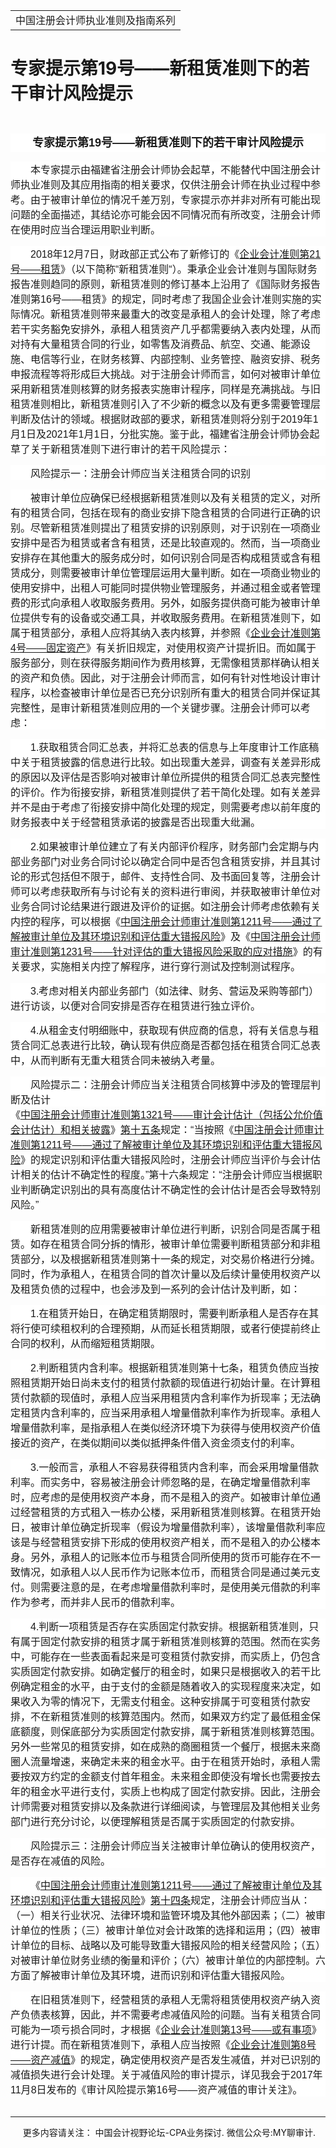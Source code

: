 ﻿<!DOCTYPE HTML PUBLIC "-//W3C//DTD HTML 4.0 Transitional//EN">
<HTML xmlns:o = "urn:schemas-microsoft-com:office:office"><HEAD><TITLE>专家提示第19号——新租赁准则下的若干审计风险提示</TITLE>
<META content="text/html; charset=gb2312" http-equiv=Content-Type>
<META name=GENERATOR content="MSHTML 11.00.10570.1001"><LINK rel=stylesheet 
href="_template.css"></HEAD>
<BODY>
<DIV id=nsbanner>
<DIV id=bannerrow1>
<TABLE class=bannerparthead>
  <TBODY>
  <TR id=hdr>
    <TD class=runninghead noWrap>中国注册会计师执业准则及指南系列</TD></TR></TBODY></TABLE></DIV>
<DIV id=titlerow>
<H1 class=dtH1>专家提示第19号——新租赁准则下的若干审计风险提示</H1></DIV></DIV>
<DIV id=nstext><BR>
<P class=MsoNormal 
style="BACKGROUND: white; TEXT-ALIGN: center; MARGIN: 7.5pt 0cm 0pt; LINE-HEIGHT: 22.5pt; mso-pagination: widow-orphan" 
align=center><A name=_GoBack></A><B><SPAN 
style='FONT-SIZE: 13.5pt; FONT-FAMILY: "微软雅黑",sans-serif; mso-bidi-font-family: 宋体; mso-font-kerning: 0pt'>专家提示第<SPAN 
lang=EN-US>19</SPAN>号——新租赁准则下的若干审计风险提示<SPAN 
lang=EN-US><o:p></o:p></SPAN></SPAN></B></P>
<P class=MsoNormal 
style="BACKGROUND: white; TEXT-ALIGN: left; MARGIN: 11.25pt 0cm 0pt; TEXT-INDENT: 24pt; mso-pagination: widow-orphan" 
align=left><A name=No2></A><SPAN 
style='FONT-SIZE: 12pt; FONT-FAMILY: "微软雅黑",sans-serif; mso-bidi-font-family: 宋体; mso-font-kerning: 0pt'>本专家提示由福建省注册会计师协会起草，不能替代中国注册会计师执业准则及其应用指南的相关要求，仅供注册会计师在执业过程中参考。由于被审计单位的情况千差万别，专家提示亦并非对所有可能出现问题的全面描述，其结论亦可能会因不同情况而有所改变，注册会计师在使用时应当合理运用职业判断。<SPAN 
lang=EN-US><o:p></o:p></SPAN></SPAN></P>
<P class=MsoNormal 
style="BACKGROUND: white; TEXT-ALIGN: left; MARGIN: 11.25pt 0cm 0pt; TEXT-INDENT: 24pt; mso-pagination: widow-orphan" 
align=left><A name=No3></A><SPAN lang=EN-US 
style='FONT-SIZE: 12pt; FONT-FAMILY: "微软雅黑",sans-serif; mso-bidi-font-family: 宋体; mso-font-kerning: 0pt'>2018</SPAN><SPAN 
style='FONT-SIZE: 12pt; FONT-FAMILY: "微软雅黑",sans-serif; mso-bidi-font-family: 宋体; mso-font-kerning: 0pt'>年<SPAN 
lang=EN-US>12</SPAN>月<SPAN lang=EN-US>7</SPAN>日，财政部正式公布了新修订的《<U>企业会计准则第<SPAN 
lang=EN-US>21</SPAN>号——租赁</U>》（以下简称“新租赁准则“）。秉承企业会计准则与国际财务报告准则趋同的原则，新租赁准则的修订基本上沿用了《国际财务报告准则第<SPAN 
lang=EN-US>16</SPAN>号——租赁》的规定，同时考虑了我国企业会计准则实施的实际情况。新租赁准则带来最重大的改变是承租人的会计处理，除了考虑若干实务豁免安排外，承租人租赁资产几乎都需要纳入表内处理，从而对持有大量租赁合同的行业，如零售及消费品、航空、交通、能源设施、电信等行业，在财务核算、内部控制、业务管控、融资安排、税务申报流程等将形成巨大挑战。对于注册会计师而言，如何对被审计单位采用新租赁准则核算的财务报表实施审计程序，同样是充满挑战。与旧租赁准则相比，新租赁准则引入了不少新的概念以及有更多需要管理层判断及估计的领域。根据财政部的要求，新租赁准则将分别于<SPAN 
lang=EN-US>2019</SPAN>年<SPAN lang=EN-US>1</SPAN>月<SPAN 
lang=EN-US>1</SPAN>日及<SPAN lang=EN-US>2021</SPAN>年<SPAN 
lang=EN-US>1</SPAN>月<SPAN 
lang=EN-US>1</SPAN>日，分批实施。鉴于此，福建省注册会计师协会起草了关于新租赁准则下进行审计的若干风险提示：<SPAN 
lang=EN-US><o:p></o:p></SPAN></SPAN></P>
<P class=MsoNormal 
style="BACKGROUND: white; TEXT-ALIGN: left; MARGIN: 11.25pt 0cm 0pt; TEXT-INDENT: 24pt; mso-pagination: widow-orphan" 
align=left><A name=No4></A><SPAN 
style='FONT-SIZE: 12pt; FONT-FAMILY: "微软雅黑",sans-serif; mso-bidi-font-family: 宋体; mso-font-kerning: 0pt'>风险提示一：注册会计师应当关注租赁合同的识别<SPAN 
lang=EN-US><o:p></o:p></SPAN></SPAN></P>
<P class=MsoNormal 
style="BACKGROUND: white; TEXT-ALIGN: left; MARGIN: 11.25pt 0cm 0pt; TEXT-INDENT: 24pt; mso-pagination: widow-orphan" 
align=left><A name=No5></A><SPAN 
style='FONT-SIZE: 12pt; FONT-FAMILY: "微软雅黑",sans-serif; mso-bidi-font-family: 宋体; mso-font-kerning: 0pt'>被审计单位应确保已经根据新租赁准则以及有关租赁的定义，对所有的租赁合同，包括在现有的商业安排下隐含租赁的合同进行正确的识别。尽管新租赁准则提出了租赁安排的识别原则，对于识别在一项商业安排中是否为租赁或者含有租赁，还是比较直观的。然而，当一项商业安排存在其他重大的服务成分时，如何识别合同是否构成租赁或含有租赁成分，则需要被审计单位管理层运用大量判断。如在一项商业物业的使用安排中，出租人可能同时提供物业管理服务，并通过租金或者管理费的形式向承租人收取服务费用。另外，如服务提供商可能为被审计单位提供专有的设备或交通工具，并收取服务费用。在新租赁准则下，如属于租赁部分，承租人应将其纳入表内核算，并参照《<U>企业会计准则第<SPAN 
lang=EN-US>4</SPAN>号——固定资产</U>》有关折旧规定，对使用权资产计提折旧。而如属于服务部分，则在获得服务期间作为费用核算，无需像租赁那样确认相关的资产和负债。因此，对于注册会计师而言，如何有针对性地设计审计程序，以检查被审计单位是否已充分识别所有重大的租赁合同并保证其完整性，是审计新租赁准则应用的一个关键步骤。注册会计师可以考虑：<SPAN 
lang=EN-US><o:p></o:p></SPAN></SPAN></P>
<P class=MsoNormal 
style="BACKGROUND: white; TEXT-ALIGN: left; MARGIN: 11.25pt 0cm 0pt; TEXT-INDENT: 24pt; mso-pagination: widow-orphan" 
align=left><A name=No6_D1></A><SPAN lang=EN-US 
style='FONT-SIZE: 12pt; FONT-FAMILY: "微软雅黑",sans-serif; mso-bidi-font-family: 宋体; mso-font-kerning: 0pt'>1.</SPAN><SPAN 
style='FONT-SIZE: 12pt; FONT-FAMILY: "微软雅黑",sans-serif; mso-bidi-font-family: 宋体; mso-font-kerning: 0pt'>获取租赁合同汇总表，并将汇总表的信息与上年度审计工作底稿中关于租赁披露的信息进行比较。如出现重大差异，调查有关差异形成的原因以及评估是否影响对被审计单位所提供的租赁合同汇总表完整性的评价。作为衔接安排，新租赁准则提供了若干简化处理。如有关差异并不是由于考虑了衔接安排中简化处理的规定，则需要考虑以前年度的财务报表中关于经营租赁承诺的披露是否出现重大纰漏。<SPAN 
lang=EN-US><o:p></o:p></SPAN></SPAN></P>
<P class=MsoNormal 
style="BACKGROUND: white; TEXT-ALIGN: left; MARGIN: 11.25pt 0cm 0pt; TEXT-INDENT: 24pt; mso-pagination: widow-orphan" 
align=left><A name=No7_D2></A><SPAN lang=EN-US 
style='FONT-SIZE: 12pt; FONT-FAMILY: "微软雅黑",sans-serif; mso-bidi-font-family: 宋体; mso-font-kerning: 0pt'>2.</SPAN><SPAN 
style='FONT-SIZE: 12pt; FONT-FAMILY: "微软雅黑",sans-serif; mso-bidi-font-family: 宋体; mso-font-kerning: 0pt'>如果被审计单位建立了有关内部评价程序，财务部门会定期与内部业务部门对业务合同讨论以确定合同中是否包含租赁安排，并且其讨论的形式包括但不限于，邮件、支持性合同、及书面回复等，注册会计师可以考虑获取所有与讨论有关的资料进行审阅，并获取被审计单位对业务合同讨论结果进行跟进及评价的证据。如注册会计师考虑依赖有关内控的程序，可以根据《<U>中国注册会计师审计准则第<SPAN 
lang=EN-US>1211</SPAN>号——通过了解被审计单位及其环境识别和评估重大错报风险</U>》及《<U>中国注册会计师审计准则第<SPAN 
lang=EN-US>1231</SPAN>号——针对评估的重大错报风险采取的应对措施</U>》的有关要求，实施相关内控了解程序，进行穿行测试及控制测试程序。<SPAN 
lang=EN-US><o:p></o:p></SPAN></SPAN></P>
<P class=MsoNormal 
style="BACKGROUND: white; TEXT-ALIGN: left; MARGIN: 11.25pt 0cm 0pt; TEXT-INDENT: 24pt; mso-pagination: widow-orphan" 
align=left><A name=No8_D3></A><SPAN lang=EN-US 
style='FONT-SIZE: 12pt; FONT-FAMILY: "微软雅黑",sans-serif; mso-bidi-font-family: 宋体; mso-font-kerning: 0pt'>3.</SPAN><SPAN 
style='FONT-SIZE: 12pt; FONT-FAMILY: "微软雅黑",sans-serif; mso-bidi-font-family: 宋体; mso-font-kerning: 0pt'>考虑对相关内部业务部门（如法律、财务、营运及采购等部门）进行访谈，以便对合同安排是否存在租赁进行独立评价。<SPAN 
lang=EN-US><o:p></o:p></SPAN></SPAN></P>
<P class=MsoNormal 
style="BACKGROUND: white; TEXT-ALIGN: left; MARGIN: 11.25pt 0cm 0pt; TEXT-INDENT: 24pt; mso-pagination: widow-orphan" 
align=left><A name=No9_D4></A><SPAN lang=EN-US 
style='FONT-SIZE: 12pt; FONT-FAMILY: "微软雅黑",sans-serif; mso-bidi-font-family: 宋体; mso-font-kerning: 0pt'>4.</SPAN><SPAN 
style='FONT-SIZE: 12pt; FONT-FAMILY: "微软雅黑",sans-serif; mso-bidi-font-family: 宋体; mso-font-kerning: 0pt'>从租金支付明细账中，获取现有供应商的信息，将有关信息与租赁合同汇总表进行比较，确认现有供应商是否都包括在租赁合同汇总表中，从而判断有无重大租赁合同未被纳入考量。<SPAN 
lang=EN-US><o:p></o:p></SPAN></SPAN></P>
<P class=MsoNormal 
style="BACKGROUND: white; TEXT-ALIGN: left; MARGIN: 11.25pt 0cm 0pt; TEXT-INDENT: 24pt; mso-pagination: widow-orphan" 
align=left><A name=No10></A><SPAN 
style='FONT-SIZE: 12pt; FONT-FAMILY: "微软雅黑",sans-serif; mso-bidi-font-family: 宋体; mso-font-kerning: 0pt'>风险提示二：注册会计师应当关注租赁合同核算中涉及的管理层判断及估计<SPAN 
lang=EN-US><o:p></o:p></SPAN></SPAN></P>
<P class=MsoNormal 
style="TEXT-ALIGN: left; MARGIN: 0cm 0cm 0pt; mso-pagination: widow-orphan" 
align=left><SPAN 
style='FONT-SIZE: 12pt; FONT-FAMILY: "微软雅黑",sans-serif; BACKGROUND: white; mso-bidi-font-family: 宋体; mso-font-kerning: 0pt'>《<U>中国注册会计师审计准则第<SPAN 
lang=EN-US>1321</SPAN>号——审计会计估计（包括公允价值会计估计）和相关披露</U>》<U>第十五条</U>规定：“当按照《<U>中国注册会计师审计准则第<SPAN 
lang=EN-US>1211</SPAN>号——通过了解被审计单位及其环境识别和评估重大错报风险</U>》的规定识别和评估重大错报风险时，注册会计师应当评价与会计估计相关的估计不确定性的程度。”第十六条规定：“注册会计师应当根据职业判断确定识别出的具有高度估计不确定性的会计估计是否会导致特别风险。”</SPAN><SPAN 
lang=EN-US 
style="FONT-SIZE: 12pt; FONT-FAMILY: 宋体; mso-bidi-font-family: 宋体; mso-font-kerning: 0pt"><o:p></o:p></SPAN></P>
<P class=MsoNormal 
style="BACKGROUND: white; TEXT-ALIGN: left; MARGIN: 11.25pt 0cm 0pt; TEXT-INDENT: 24pt; mso-pagination: widow-orphan" 
align=left><A name=No11></A><SPAN 
style='FONT-SIZE: 12pt; FONT-FAMILY: "微软雅黑",sans-serif; mso-bidi-font-family: 宋体; mso-font-kerning: 0pt'>新租赁准则的应用需要被审计单位进行判断，识别合同是否属于租赁。如存在租赁合同分拆的情形，被审计单位需要判断租赁部分和非租赁部分，以及根据新租赁准则第十一条的规定，对交易价格进行分摊。同时，作为承租人，在租赁合同的首次计量以及后续计量使用权资产以及租赁负债的过程中，也会涉及到一系列的会计估计及判断，如：<SPAN 
lang=EN-US><o:p></o:p></SPAN></SPAN></P>
<P class=MsoNormal 
style="BACKGROUND: white; TEXT-ALIGN: left; MARGIN: 11.25pt 0cm 0pt; TEXT-INDENT: 24pt; mso-pagination: widow-orphan" 
align=left><A name=No12_D1></A><SPAN lang=EN-US 
style='FONT-SIZE: 12pt; FONT-FAMILY: "微软雅黑",sans-serif; mso-bidi-font-family: 宋体; mso-font-kerning: 0pt'>1.</SPAN><SPAN 
style='FONT-SIZE: 12pt; FONT-FAMILY: "微软雅黑",sans-serif; mso-bidi-font-family: 宋体; mso-font-kerning: 0pt'>在租赁开始日，在确定租赁期限时，需要判断承租人是否存在其将行使可续租权利的合理预期，从而延长租赁期限，或者行使提前终止合同的权利，从而缩短租赁期限。<SPAN 
lang=EN-US><o:p></o:p></SPAN></SPAN></P>
<P class=MsoNormal 
style="BACKGROUND: white; TEXT-ALIGN: left; MARGIN: 11.25pt 0cm 0pt; TEXT-INDENT: 24pt; mso-pagination: widow-orphan" 
align=left><A name=No13_D2></A><SPAN lang=EN-US 
style='FONT-SIZE: 12pt; FONT-FAMILY: "微软雅黑",sans-serif; mso-bidi-font-family: 宋体; mso-font-kerning: 0pt'>2.</SPAN><SPAN 
style='FONT-SIZE: 12pt; FONT-FAMILY: "微软雅黑",sans-serif; mso-bidi-font-family: 宋体; mso-font-kerning: 0pt'>判断租赁内含利率。根据新租赁准则第十七条，租赁负债应当按照租赁期开始日尚未支付的租赁付款额的现值进行初始计量。在计算租赁付款额的现值时，承租人应当采用租赁内含利率作为折现率；无法确定租赁内含利率的，应当采用承租人增量借款利率作为折现率。承租人增量借款利率，是指承租人在类似经济环境下为获得与使用权资产价值接近的资产，在类似期间以类似抵押条件借入资金须支付的利率。<SPAN 
lang=EN-US><o:p></o:p></SPAN></SPAN></P>
<P class=MsoNormal 
style="BACKGROUND: white; TEXT-ALIGN: left; MARGIN: 11.25pt 0cm 0pt; TEXT-INDENT: 24pt; mso-pagination: widow-orphan" 
align=left><A name=No14_D3></A><SPAN lang=EN-US 
style='FONT-SIZE: 12pt; FONT-FAMILY: "微软雅黑",sans-serif; mso-bidi-font-family: 宋体; mso-font-kerning: 0pt'>3.</SPAN><SPAN 
style='FONT-SIZE: 12pt; FONT-FAMILY: "微软雅黑",sans-serif; mso-bidi-font-family: 宋体; mso-font-kerning: 0pt'>一般而言，承租人不容易获得租赁内含利率，而会采用增量借款利率。而实务中，容易被注册会计师忽略的是，在确定增量借款利率时，应考虑的是使用权资产本身，而不是租入的资产。如被审计单位通过经营租赁的方式租入一栋办公楼，采用新租赁准则核算。在租赁开始日，被审计单位确定折现率（假设为增量借款利率），该增量借款利率应该是与经营租赁安排下形成的使用权资产相关，而不是租入的办公楼本身。另外，承租人的记账本位币与租赁合同所使用的货币可能存在不一致情况，如承租人以人民币作为记账本位币，而租赁合同是通过美元支付。则需要注意的是，在考虑增量借款利率时，是使用美元借款的利率作为参考，而并非人民币的借款利率。<SPAN 
lang=EN-US><o:p></o:p></SPAN></SPAN></P>
<P class=MsoNormal 
style="BACKGROUND: white; TEXT-ALIGN: left; MARGIN: 11.25pt 0cm 0pt; TEXT-INDENT: 24pt; mso-pagination: widow-orphan" 
align=left><A name=No15_D4></A><SPAN lang=EN-US 
style='FONT-SIZE: 12pt; FONT-FAMILY: "微软雅黑",sans-serif; mso-bidi-font-family: 宋体; mso-font-kerning: 0pt'>4.</SPAN><SPAN 
style='FONT-SIZE: 12pt; FONT-FAMILY: "微软雅黑",sans-serif; mso-bidi-font-family: 宋体; mso-font-kerning: 0pt'>判断一项租赁是否存在实质固定付款安排。根据新租赁准则，只有属于固定付款安排的租赁才属于新租赁准则核算的范围。然而在实务中，可能存在一些表面看起来是可变租赁付款安排，而实质上，仍包含实质固定付款安排。如确定餐厅的租金时，如果只是根据收入的若干比例确定租金的水平，由于支付的金额是随着收入的实现程度来决定，如果收入为零的情况下，无需支付租金。这种安排属于可变租赁付款安排，不在新租赁准则的核算范围内。然而，如果双方约定了最低租金保底额度，则保底部分为实质固定付款安排，属于新租赁准则核算范围。另外一些常见的租赁安排，如在成熟的商圈租赁一个餐厅，根据未来商圈人流量增速，来确定未来的租金水平。由于在租赁开始时，承租人需要按双方约定的金额支付首年租金。未来租金即使没有增长也需要按去年的租金水平进行支付，实质上也构成了固定付款安排。因此，注册会计师需要对租赁安排以及条款进行详细阅读，与管理层及其他相关业务部门进行充分讨论，以便理解租赁是否属于实质固定的付款安排。<SPAN 
lang=EN-US><o:p></o:p></SPAN></SPAN></P>
<P class=MsoNormal 
style="BACKGROUND: white; TEXT-ALIGN: left; MARGIN: 11.25pt 0cm 0pt; TEXT-INDENT: 24pt; mso-pagination: widow-orphan" 
align=left><A name=No16></A><SPAN 
style='FONT-SIZE: 12pt; FONT-FAMILY: "微软雅黑",sans-serif; mso-bidi-font-family: 宋体; mso-font-kerning: 0pt'>风险提示三：注册会计师应当关注被审计单位确认的使用权资产，是否存在减值的风险。<SPAN 
lang=EN-US><o:p></o:p></SPAN></SPAN></P>
<P class=MsoNormal 
style="BACKGROUND: white; TEXT-ALIGN: left; MARGIN: 11.25pt 0cm 0pt; TEXT-INDENT: 24pt; mso-pagination: widow-orphan" 
align=left><A name=No17></A><SPAN 
style='FONT-SIZE: 12pt; FONT-FAMILY: "微软雅黑",sans-serif; mso-bidi-font-family: 宋体; mso-font-kerning: 0pt'>《<U>中国注册会计师审计准则第<SPAN 
lang=EN-US>1211</SPAN>号——通过了解被审计单位及其环境识别和评估重大错报风险</U>》<U>第十四条</U>规定，注册会计师应当从：（一）相关行业状况、法律环境和监管环境及其他外部因素；（二）被审计单位的性质；（三）被审计单位对会计政策的选择和运用；（四）被审计单位的目标、战略以及可能导致重大错报风险的相关经营风险；（五）对被审计单位财务业绩的衡量和评价；（六）被审计单位的内部控制。六方面了解被审计单位及其环境，进而识别和评估重大错报风险。<SPAN 
lang=EN-US><o:p></o:p></SPAN></SPAN></P>
<P class=MsoNormal 
style="BACKGROUND: white; TEXT-ALIGN: left; MARGIN: 11.25pt 0cm 0pt; TEXT-INDENT: 24pt; mso-pagination: widow-orphan" 
align=left><A name=No18></A><SPAN 
style='FONT-SIZE: 12pt; FONT-FAMILY: "微软雅黑",sans-serif; mso-bidi-font-family: 宋体; mso-font-kerning: 0pt'>在旧租赁准则下，经营租赁的承租人无需将租赁使用权资产纳入资产负债表核算，因此，并不需要考虑减值风险的问题。当有关租赁合同可能为一项亏损合同时，才根据《<U>企业会计准则第<SPAN 
lang=EN-US>13</SPAN>号——或有事项</U>》进行计提。而在新租赁准则下，承租人应当按照《<U>企业会计准则第<SPAN 
lang=EN-US>8</SPAN>号——资产减值</U>》的规定，确定使用权资产是否发生减值，并对已识别的减值损失进行会计处理。关于减值风险的审计提示，详见我会于<SPAN 
lang=EN-US>2017</SPAN>年<SPAN lang=EN-US>11</SPAN>月<SPAN 
lang=EN-US>8</SPAN>日发布的《审计风险提示第<SPAN lang=EN-US>16</SPAN>号——资产减值的审计关注》。<SPAN 
lang=EN-US><o:p></o:p></SPAN></SPAN></P>
<P class=MsoNormal style="MARGIN: 0cm 0cm 0pt"><SPAN lang=EN-US><o:p><FONT 
size=3 face=Calibri>&nbsp;</FONT></o:p></SPAN></P>
<P>
<HR>

<P></P></DIV>
<DIV class=footer>
<P>&nbsp;&nbsp;&nbsp;&nbsp;&nbsp;更多内容请关注： 中国会计视野论坛-CPA业务探讨. 
微信公众号:MY聊审计.</P></DIV></BODY></HTML>
